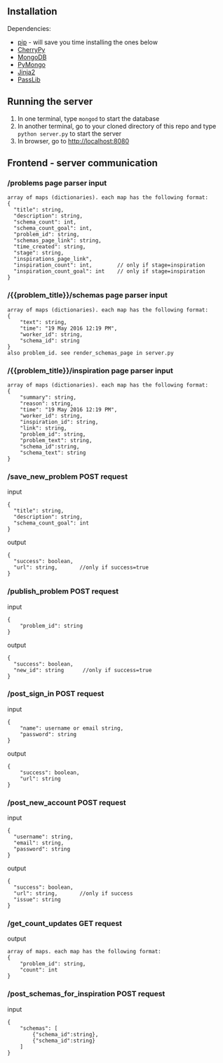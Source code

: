 ## Installation
Dependencies:
 - [pip](https://pip.pypa.io/en/stable/installing/) - will save you time installing the ones below 
 - [CherryPy](http://docs.cherrypy.org/en/latest/install.html#installation)
 - [MongoDB](http://www.mongodb.org/display/DOCS/Getting+Started)
 - [PyMongo](http://api.mongodb.com/python/current/installation.html)
 - [Jinja2](http://jinja.pocoo.org/docs/dev/intro/#installation)
 - [PassLib](https://pythonhosted.org/passlib/install.html#installation-instructions)

## Running the server
1. In one terminal, type `mongod` to start the database
2. In another terminal, go to your cloned directory of this repo and type `python server.py` to start the server
3. In browser, go to [http://localhost:8080](http://localhost:8080)

## Frontend - server communication
### /problems page parser input
```
array of maps (dictionaries). each map has the following format:
{
  "title": string,
  "description": string,
  "schema_count": int,
  "schema_count_goal": int,
  "problem_id": string,
  "schemas_page_link": string,
  "time_created": string,
  "stage": string,
  "inspirations_page_link",
  "inspiration_count": int,        // only if stage=inspiration
  "inspiration_count_goal": int    // only if stage=inspiration
}
```

### /{{problem_title}}/schemas page parser input
```
array of maps (dictionaries). each map has the following format:
{
    "text": string,
    "time": "19 May 2016 12:19 PM",
    "worker_id": string,
    "schema_id": string
}
also problem_id. see render_schemas_page in server.py
```

### /{{problem_title}}/inspiration page parser input
```
array of maps (dictionaries). each map has the following format:
{
    "summary": string,
    "reason": string,
    "time": "19 May 2016 12:19 PM",
    "worker_id": string,
    "inspiration_id": string,
    "link": string,
    "problem_id": string,
    "problem_text": string,
    "schema_id":string,
    "schema_text": string
}
```

### /save_new_problem POST request
input
```
{
  "title": string,
  "description": string,
  "schema_count_goal": int
}
```
output
```
{
  "success": boolean,
  "url": string,       //only if success=true
}
```

### /publish_problem POST request
input
```
{
    "problem_id": string
}
```
output
```
{
  "success": boolean,   
  "new_id": string      //only if success=true
}
```

### /post_sign_in POST request
input
```
{
    "name": username or email string,
    "password": string
}
```
output
```
{
    "success": boolean,
    "url": string
}
```
### /post_new_account POST request
input
```
{
  "username": string,
  "email": string,
  "password": string
}
```
output
```
{
  "success": boolean,
  "url": string,       //only if success 
  "issue": string
}
```

### /get_count_updates GET request
output
```
array of maps. each map has the following format:
{
    "problem_id": string,
    "count": int
}
```

### /post_schemas_for_inspiration POST request
input
```
{
    "schemas": [
        {"schema_id":string},
        {"schema_id":string}
    ]
}
```

